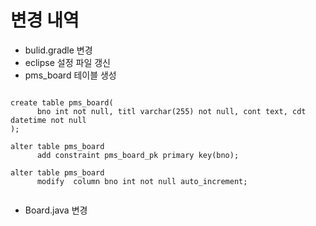 # 변경 내역
- bulid.gradle 변경
- eclipse 설정 파일 갱신
- pms_board 테이블 생성

````

create table pms_board(
      bno int not null, titl varchar(255) not null, cont text, cdt datetime not null
);

alter table pms_board
      add constraint pms_board_pk primary key(bno);
      
alter table pms_board
      modify  column bno int not null auto_increment;
      
````

- Board.java 변경

      